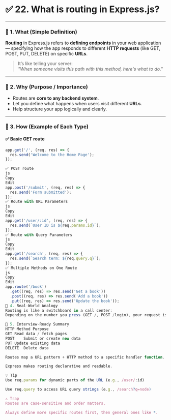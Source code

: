 # ✅ 22. What is routing in Express.js?

---

### 🔹 1. What (Simple Definition)

**Routing** in Express.js refers to **defining endpoints** in your web application — specifying how the app responds to different **HTTP requests** (like GET, POST, PUT, DELETE) on specific **URLs**.

> It’s like telling your server:  
> _"When someone visits this path with this method, here's what to do."_

---

### 🔹 2. Why (Purpose / Importance)

- Routes are **core to any backend system**.
- Let you define what happens when users visit different **URLs**.
- Help structure your app logically and clearly.

---

### 🔹 3. How (Example of Each Type)

#### ✅ Basic GET route

```js
app.get('/', (req, res) => {
  res.send('Welcome to the Home Page');
});

✅ POST route
js
Copy
Edit
app.post('/submit', (req, res) => {
  res.send('Form submitted');
});
✅ Route with URL Parameters
js
Copy
Edit
app.get('/user/:id', (req, res) => {
  res.send(`User ID is ${req.params.id}`);
});
✅ Route with Query Parameters
js
Copy
Edit
app.get('/search', (req, res) => {
  res.send(`Search term: ${req.query.q}`);
});
✅ Multiple Methods on One Route
js
Copy
Edit
app.route('/book')
  .get((req, res) => res.send('Get a book'))
  .post((req, res) => res.send('Add a book'))
  .put((req, res) => res.send('Update the book'));
🔹 4. Real-World Analogy
Routing is like a switchboard in a call center:
Depending on the number you press (GET /, POST /login), your request is routed to the appropriate handler (person).

🔹 5. Interview-Ready Summary
HTTP Method	Purpose
GET	Read data / fetch pages
POST	Submit or create new data
PUT	Update existing data
DELETE	Delete data

Routes map a URL pattern + HTTP method to a specific handler function.

Express makes routing declarative and readable.

💡 Tip
Use req.params for dynamic parts of the URL (e.g., /user/:id)

Use req.query to access URL query strings (e.g., /search?q=node)

⚠️ Trap
Routes are case-sensitive and order matters.

Always define more specific routes first, then general ones like *.
